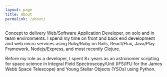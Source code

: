 ```yaml
---
layout: page
title: About
permalink: /about/
---
```


Concept to delivery Web/Software Application Developer, on solo and in team
environments. I spend my time on front and back end development and web micro
services using Ruby/Ruby on Rails, React/Flux, Java/Play Framework,
Nodejs/Express, and most recently Clojure.

Before my role as a developer, I spent 8+ years as an astronomer scripting for
space science in Integral Field Spectroscopy/Unit (IFS/IFU for the James Webb
Space Telescope) and Young Stellar Objects (YSOs) using Python.
